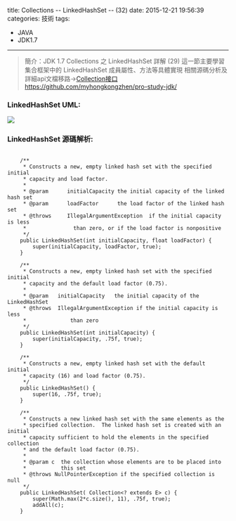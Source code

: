 title:  Collections -- LinkedHashSet -- (32)
date: 2015-12-21 19:56:39
categories: 技術
tags:
- JAVA
- JDK1.7
---
> 簡介：JDK 1.7 Collections 之 LinkedHashSet 詳解 (29)
> 這一節主要學習集合框架中的 LinkedHashSet 成員屬性、方法等具體實現
> 相關源碼分析及詳細api文檔移路→[Collection接口https://github.com/myhongkongzhen/pro-study-jdk/](https://github.com/myhongkongzhen/pro-study-jdk/tree/master/src/main/java/z/z/w/jdk/collections)

<!--more-->

### LinkedHashSet UML:
<img src="/images/Collections/Collection-LinkedHashSet.png"  />

### LinkedHashSet 源碼解析:
```

    /**
     * Constructs a new, empty linked hash set with the specified initial
     * capacity and load factor.
     *
     * @param      initialCapacity the initial capacity of the linked hash set
     * @param      loadFactor      the load factor of the linked hash set
     * @throws     IllegalArgumentException  if the initial capacity is less
     *               than zero, or if the load factor is nonpositive
     */
    public LinkedHashSet(int initialCapacity, float loadFactor) {
        super(initialCapacity, loadFactor, true);
    }

    /**
     * Constructs a new, empty linked hash set with the specified initial
     * capacity and the default load factor (0.75).
     *
     * @param   initialCapacity   the initial capacity of the LinkedHashSet
     * @throws  IllegalArgumentException if the initial capacity is less
     *              than zero
     */
    public LinkedHashSet(int initialCapacity) {
        super(initialCapacity, .75f, true);
    }

    /**
     * Constructs a new, empty linked hash set with the default initial
     * capacity (16) and load factor (0.75).
     */
    public LinkedHashSet() {
        super(16, .75f, true);
    }

    /**
     * Constructs a new linked hash set with the same elements as the
     * specified collection.  The linked hash set is created with an initial
     * capacity sufficient to hold the elements in the specified collection
     * and the default load factor (0.75).
     *
     * @param c  the collection whose elements are to be placed into
     *           this set
     * @throws NullPointerException if the specified collection is null
     */
    public LinkedHashSet( Collection<? extends E> c) {
        super(Math.max(2*c.size(), 11), .75f, true);
        addAll(c);
    }
    
```
